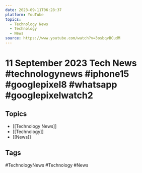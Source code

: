 ```yaml
---
date: 2023-09-11T06:28:37
platform: YouTube
topics:
  - Technology News
  - Technology
  - News
source: https://www.youtube.com/watch?v=3osbqvBCudM
---
```

# 11 September 2023 Tech News #technologynews #iphone15 #googlepixel8 #whatsapp #googlepixelwatch2

## Topics
- [[Technology News]]
- [[Technology]]
- [[News]]

## Tags
#TechnologyNews #Technology #News
